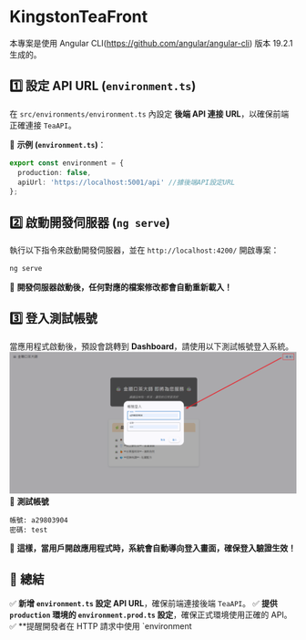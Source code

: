 # KingstonTeaFront

本專案是使用 Angular CLI(https://github.com/angular/angular-cli) 版本 19.2.1 生成的。

## 1️⃣ 設定 API URL (`environment.ts`)

在 `src/environments/environment.ts` 內設定 **後端 API 連接 URL**，以確保前端正確連接 `TeaAPI`。

📌 **示例 (`environment.ts`)**：
```typescript
export const environment = {
  production: false,
  apiUrl: 'https://localhost:5001/api' //據後端API設定URL
};
```

## 2️⃣ 啟動開發伺服器 (`ng serve`)

執行以下指令來啟動開發伺服器，並在 `http://localhost:4200/` 開啟專案：
```sh
ng serve
```

🚀 **開發伺服器啟動後，任何對應的檔案修改都會自動重新載入！**

## 3️⃣ 登入測試帳號

當應用程式啟動後，預設會跳轉到 **Dashboard**，請使用以下測試帳號登入系統。
![專案 Logo](assets/images/login.png)
📌 **測試帳號**
```
帳號: a29803904
密碼: test
```


🚀 **這樣，當用戶開啟應用程式時，系統會自動導向登入畫面，確保登入驗證生效！**

## **📌 總結**
✅ **新增 `environment.ts` 設定 API URL**，確保前端連接後端 `TeaAPI`。
✅ **提供 `production` 環境的 `environment.prod.ts` 設定**，確保正式環境使用正確的 API。
✅ **提醒開發者在 HTTP 請求中使用 `environment
